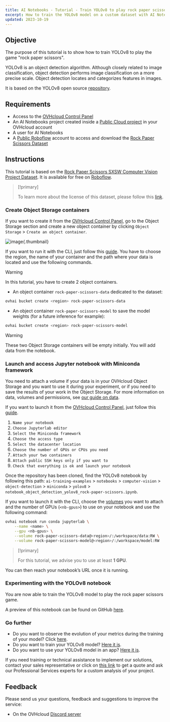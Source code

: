 ```yaml
---
title: AI Notebooks - Tutorial - Train YOLOv8 to play rock paper scissors (EN)
excerpt: How to train the YOLOv8 model on a custom dataset with AI Notebooks
updated: 2023-10-19
---
```


## Objective

The purpose of this tutorial is to show how to train YOLOv8 to play the game "rock paper scissors".

YOLOv8 is an object detection algorithm. Although closely related to image classification, object detection performs image classification on a more precise scale. Object detection locates and categorizes features in images.

It is based on the YOLOv8 open source [repository](https://github.com/ultralytics/ultralytics).

## Requirements

- Access to the [OVHcloud Control Panel](https://www.ovh.com/auth/?action=gotomanager&from=https://www.ovh.it/&ovhSubsidiary=it)
- An AI Notebooks project created inside a [Public Cloud project](https://www.ovhcloud.com/it/public-cloud/) in your OVHcloud account
- A user for AI Notebooks
- A [Public Roboflow](https://public.roboflow.com/) account to access and download the [Rock Paper Scissors Dataset](https://universe.roboflow.com/roboflow-58fyf/rock-paper-scissors-sxsw)

## Instructions

This tutorial is based on the [Rock Paper Scissors SXSW Computer Vision Project Dataset](https://universe.roboflow.com/roboflow-58fyf/rock-paper-scissors-sxsw). It is available for free on [Roboflow](https://public.roboflow.com/).

> [!primary]
>
> To learn more about the license of this dataset, please follow this [link](https://creativecommons.org/publicdomain/zero/1.0/).
>

### Create Object Storage containers

If you want to create it from the [OVHcloud Control Panel](https://www.ovh.com/auth/?action=gotomanager&from=https://www.ovh.it/&ovhSubsidiary=it), go to the Object Storage section and create a new object container by clicking `Object Storage` > `Create an object container`.

![image](notebook_tuto_15_rock-paper-scissors_images_new-object-container.png){.thumbnail}

If you want to run it with the CLI, just follow this [guide](cli_17_how_to_cli_data_notebooks1.). You have to choose the region, the name of your container and the path where your data is located and use the following commands.

> [!warning]
>
> In this tutorial, you have to create 2 object containers.
>

- An object container `rock-paper-scissors-data` dedicated to the dataset:

```bash
ovhai bucket create <region> rock-paper-scissors-data
```

- An object container `rock-paper-scissors-model` to save the model weights (for a future inference for example):

```bash
ovhai bucket create <region> rock-paper-scissors-model
```

> [!warning]
>
> These two Object Storage containers will be empty initially. You will add data from the notebook.
>

### Launch and access Jupyter notebook with Miniconda framework

You need to attach a volume if your data is in your OVHcloud Object Storage and you want to use it during your experiment, or if you need to save the results of your work in the Object Storage. For more information on data, volumes and permissions, see [our guide on data](cli_17_how_to_cli_data_notebooks1.).

If you want to launch it from the [OVHcloud Control Panel](https://www.ovh.com/auth/?action=gotomanager&from=https://www.ovh.it/&ovhSubsidiary=it), just follow this [guide](notebook_guide_introduction_definition1.).

1. `Name your notebook`
2. `Choose Jupyterlab editor`
3. `Select the Miniconda framework`
4. `Choose the access type`
5. `Select the datacenter location`
6. `Choose the number of GPUs or CPUs you need`
7. `Attach your two containers`
8. `Attach public SSH keys only if you want to`
9. `Check that everything is ok and launch your notebook`

Once the repository has been cloned, find the YOLOv8 notebook by following this path: `ai-training-examples` > `notebooks` > `computer-vision` > `object-detection` > `miniconda` > `yolov8` > `notebook_object_detection_yolov8_rock-paper-scissors.ipynb`.

If you want to launch it with the CLI, choose the [volumes](cli_17_how_to_cli_data_notebooks1.) you want to attach and the number of GPUs (`<nb-gpus>`) to use on your notebook and use the following command:

```bash
ovhai notebook run conda jupyterlab \
	--name <name> \
	--gpu <nb-gpus> \
	--volume rock-paper-scissors-data@<region>/:/workspace/data:RW \
	--volume rock-paper-scissors-model@<region>/:/workspace/model:RW
```

> [!primary]
>
> For this tutorial, we advise you to use at least **1 GPU**.
>

You can then reach your notebook’s URL once it is running.

### Experimenting with the YOLOv8 notebook

You are now able to train the YOLOv8 model to play the rock paper scissors game.

A preview of this notebook can be found on GitHub [here](https://github.com/ovh/ai-training-examples/blob/main/notebooks/computer-vision/object-detection/miniconda/yolov8/notebook_object_detection_yolov8_rock-paper-scissors.ipynb).

### Go further

- Do you want to observe the evolution of your metrics during the training of your model? Click [here](notebook_tuto_03_weight_biases1.).
- Do you want to train your YOLOv8 model? [Here it is](training_tuto_09_train_rock-paper-scissors1.).
- Do you want to use your YOLOv8 model in an app? [Here it is](deploy_tuto_15_rock_paper_scissors1.).

If you need training or technical assistance to implement our solutions, contact your sales representative or click on [this link](https://www.ovhcloud.com/it/professional-services/) to get a quote and ask our Professional Services experts for a custom analysis of your project.

## Feedback

Please send us your questions, feedback and suggestions to improve the service:

- On the OVHcloud [Discord server](https://discord.gg/ovhcloud)
